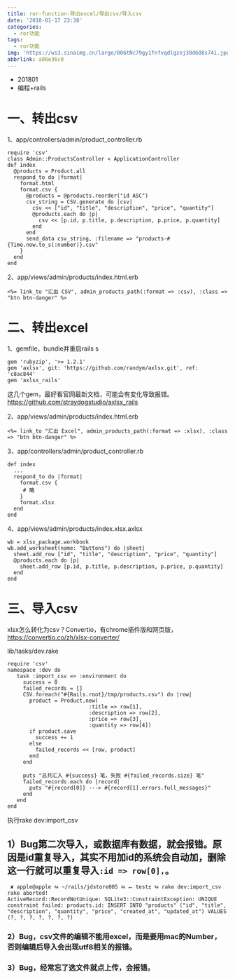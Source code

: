 ```yaml
---
title: ror-function-导出excel/导出csv/导入csv
date: '2018-01-17 23:30'
categories:
  - ror功能
tags:
  - ror功能
img: 'https://ws3.sinaimg.cn/large/006tNc79gy1fnfvqdlgzej30d608s74i.jpg'
abbrlink: a86e36c0
---
```


* 201801
* 编程+rails



# 一、转出csv

1、app/controllers/admin/product_controller.rb

```
require 'csv'
class Admin::ProductsController < ApplicationController
def index
  @products = Product.all
  respond_to do |format|
    format.html
    format.csv {
      @products = @products.reorder("id ASC")
      csv_string = CSV.generate do |csv|
        csv << ["id", "title", "description", "price", "quantity"]
        @products.each do |p|
          csv << [p.id, p.title, p.description, p.price, p.quantity]
        end
      end
      send_data csv_string, :filename => "products-#{Time.now.to_s(:number)}.csv"
    }
  end
end
```



2、app/views/admin/products/index.html.erb

```
<%= link_to "汇出 CSV", admin_products_path(:format => :csv), :class => "btn btn-danger" %>
```



# 二、转出excel

1、gemfile，bundle并重启rails s

```
gem 'rubyzip', '>= 1.2.1'
gem 'axlsx', git: 'https://github.com/randym/axlsx.git', ref: 'c8ac844'
gem 'axlsx_rails'
```

这几个gem，最好看官网最新文档，可能会有变化导致报错。https://github.com/straydogstudio/axlsx_rails



2、app/views/admin/products/index.html.erb

```
<%= link_to "汇出 Excel", admin_products_path(:format => :xlsx), :class => "btn btn-danger" %>
```



3、app/controllers/admin/product_controller.rb

```
def index 
  ...
  respond_to do |format|
    format.csv {
     # 略
  	}
    format.xlsx
  end
end
```



4、app/views/admin/products/index.xlsx.axlsx

```
wb = xlsx_package.workbook
wb.add_worksheet(name: "Buttons") do |sheet|
  sheet.add_row ["id", "title", "description", "price", "quantity"]
  @products.each do |p|
    sheet.add_row [p.id, p.title, p.description, p.price, p.quantity]
  end
end
```





# 三、导入csv

xlsx怎么转化为csv？Convertio，有chrome插件版和网页版，https://convertio.co/zh/xlsx-converter/



lib/tasks/dev.rake

```
require 'csv'
namespace :dev do
   task :import_csv => :environment do
     success = 0
     failed_records = []
     CSV.foreach("#{Rails.root}/tmp/products.csv") do |row|
       product = Product.new(
                          :title => row[1],
                          :description => row[2],
                          :price => row[3],
                          :quantity => row[4])
       if product.save
         success += 1
       else
         failed_records << [row, product]
       end
     end

     puts "总共汇入 #{success} 笔，失败 #{failed_records.size} 笔"
     failed_records.each do |record|
       puts "#{record[0]} ---> #{record[1].errors.full_messages}"
     end
   end
end

```

执行rake dev:import_csv



## 1）Bug第二次导入，或数据库有数据，就会报错。原因是id重复导入，其实不用加id的系统会自动加，删除这一行就可以重复导入`:id => row[0],`。

```
 ✘ apple@apple ⮀ ~/rails/jdstore005 ⮀ ⭠ test± ⮀ rake dev:import_csv
rake aborted!
ActiveRecord::RecordNotUnique: SQLite3::ConstraintException: UNIQUE constraint failed: products.id: INSERT INTO "products" ("id", "title", "description", "quantity", "price", "created_at", "updated_at") VALUES (?, ?, ?, ?, ?, ?, ?)
```



### 2）Bug，csv文件的编辑不能用excel，而是要用mac的Number，否则编辑后导入会出现utf8相关的报错。



### 3）Bug，经常忘了选文件就点上传，会报错。